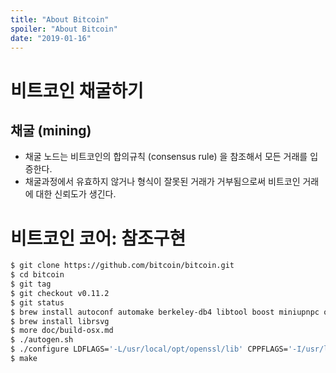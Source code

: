 ```yaml
---
title: "About Bitcoin"
spoiler: "About Bitcoin"
date: "2019-01-16"
---
```


# 비트코인 채굴하기

## 채굴 (mining)

- 채굴 노드는 비트코인의 합의규칙 (consensus rule) 을 참조해서 모든 거래를 입증한다.
- 채굴과정에서 유효하지 않거나 형식이 잘못된 거래가 거부됨으로써 비트코인 거래에 대한 신뢰도가 생긴다.

# 비트코인 코어: 참조구현

```bash
$ git clone https://github.com/bitcoin/bitcoin.git
$ cd bitcoin
$ git tag
$ git checkout v0.11.2
$ git status
$ brew install autoconf automake berkeley-db4 libtool boost miniupnpc openssl pkg-config protobuf qt5
$ brew install librsvg
$ more doc/build-osx.md
$ ./autogen.sh
$ ./configure LDFLAGS='-L/usr/local/opt/openssl/lib' CPPFLAGS='-I/usr/local/opt/openssl/include' PKG_CONFIG_PATH='/usr/local/opt/openssl/lib/pkgconfig' --with-gui=qt5
$ make
```
